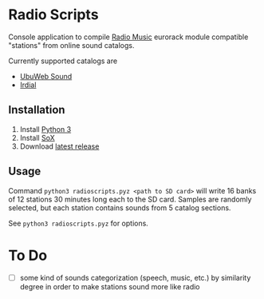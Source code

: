 # Radio Scripts

Console application to compile [Radio Music](https://musicthing.co.uk/pages/radio.html)
eurorack module compatible "stations" from online sound catalogs.

Currently supported catalogs are

  * [UbuWeb Sound](https://www.ubu.com/sound/index.html)
  * [Irdial](http://irdial.hyperreal.org/)

## Installation

1. Install [Python 3](https://www.python.org/downloads/)
2. Install [SoX](http://sox.sourceforge.net/)
3. Download [latest release](https://github.com/ivofrolov/radio-scripts/releases/latest/download/radioscripts.pyz)

## Usage

Command `python3 radioscripts.pyz <path to SD card>` will write 16
banks of 12 stations 30 minutes long each to the SD card. Samples are
randomly selected, but each station contains sounds from 5 catalog
sections.

See `python3 radioscripts.pyz` for options.

# To Do

- [ ] some kind of sounds categorization (speech, music, etc.) by
      similarity degree in order to make stations sound more like
      radio
